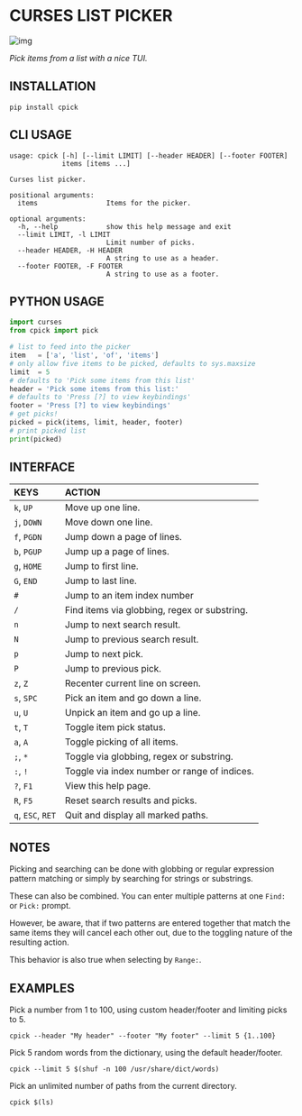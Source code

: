 # CURSES LIST PICKER

![img](./cpick.gif "Curses List Picker")

*Pick items from a list with a nice TUI.*

## INSTALLATION

`pip install cpick`

## CLI USAGE

``` text
usage: cpick [-h] [--limit LIMIT] [--header HEADER] [--footer FOOTER]
			 items [items ...]

Curses list picker.

positional arguments:
  items                 Items for the picker.

optional arguments:
  -h, --help            show this help message and exit
  --limit LIMIT, -l LIMIT
						Limit number of picks.
  --header HEADER, -H HEADER
						A string to use as a header.
  --footer FOOTER, -F FOOTER
						A string to use as a footer.
```

## PYTHON USAGE

``` python
import curses
from cpick import pick

# list to feed into the picker
item   = ['a', 'list', 'of', 'items']
# only allow five items to be picked, defaults to sys.maxsize
limit  = 5
# defaults to 'Pick some items from this list'
header = 'Pick some items from this list:'
# defaults to 'Press [?] to view keybindings'
footer = 'Press [?] to view keybindings'
# get picks!
picked = pick(items, limit, header, footer)
# print picked list
print(picked)
```

## INTERFACE

| **KEYS**          | **ACTION**                                   |
|:------------------|:---------------------------------------------|
| `k`, `UP`         | Move up one line.                            |
| `j`, `DOWN`       | Move down one line.                          |
| `f`, `PGDN`       | Jump down a page of lines.                   |
| `b`, `PGUP`       | Jump up a page of lines.                     |
| `g`, `HOME`       | Jump to first line.                          |
| `G`, `END`        | Jump to last line.                           |
| `#`               | Jump to an item index number                 |
| `/`               | Find items via globbing, regex or substring. |
| `n`               | Jump to next search result.                  |
| `N`               | Jump to previous search result.              |
| `p`               | Jump to next pick.                           |
| `P`               | Jump to previous pick.                       |
| `z`, `Z`          | Recenter current line on screen.             |
| `s`, `SPC`        | Pick an item and go down a line.             |
| `u`, `U`          | Unpick an item and go up a line.             |
| `t`, `T`          | Toggle item pick status.                     |
| `a`, `A`          | Toggle picking of all items.                 |
| `;`, `*`          | Toggle via globbing,  regex or substring.    |
| `:`, `!`          | Toggle via index number or range of indices. |
| `?`, `F1`         | View this help page.                         |
| `R`, `F5`         | Reset search results and picks.              |
| `q`, `ESC`, `RET` | Quit and display all marked paths.           |

## NOTES

Picking and searching can be done with globbing or regular expression pattern
matching or simply by searching for strings or substrings.

These can also be combined. You can enter multiple patterns at one `Find:` or
`Pick:` prompt.

However, be aware, that if two patterns are entered together that match the same
items they will cancel each other out, due to the toggling nature of the
resulting action.

This behavior is also true when selecting by `Range:`.

## EXAMPLES

Pick a number from 1 to 100, using custom header/footer and limiting picks to 5.

`cpick --header "My header" --footer "My footer" --limit 5 {1..100}`

Pick 5 random words from the dictionary, using the default header/footer.

`cpick --limit 5 $(shuf -n 100 /usr/share/dict/words)`

Pick an unlimited number of paths from the current directory.

`cpick $(ls)`
